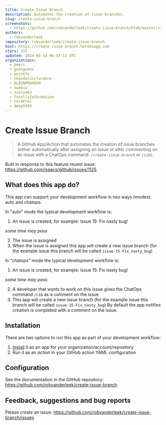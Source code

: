 ```yaml
---
title: Create Issue Branch
description: Automates the creation of issue branches.
slug: create-issue-branch
screenshots:
  - https://github.com/robvanderleek/create-issue-branch/blob/master/static/create-issue-branch.gif?raw=true
authors:
  - robvanderleek
repository: robvanderleek/create-issue-branch
host: https://create-issue-branch.herokuapp.com
stars: 315
updated: 2024-05-14 06:47:53 UTC
organizations:
  - peers
  - guanguans
  - pojntfx
  - theodorusclarence
  - ALBINPRAVEEN
  - kwebio
  - nielse63
  - TotallyInformation
  - CoreProc
  - deep5050
---
```

# Create Issue Branch

> A GitHub App/Action that automates the creation of issue branches (either automatically after assigning an issue or after commenting on an issue with a ChatOps command: `/create-issue-branch` or `/cib`).

Built in response to this feature reuest issue: 
https://github.com/isaacs/github/issues/1125

## What does this app do?

This app can support your development workflow in two ways (modes): auto and chatops.

In "auto" mode the typical development workflow is:

 1. An issue is created, for example: Issue 15: Fix nasty bug!

 *some time may pass*

 2. The issue is assigned
 3. When the issue is assigned this app will create a new issue branch
    (for the example issue this branch will be called `issue-15-Fix_nasty_bug`)

In "chatops" mode the typical development workflow is:

 1. An issue is created, for example: Issue 15: Fix nasty bug!

 *some time may pass*

 2. A developer that wants to work on this issue gives the ChatOps command `/cib` as a comment on the issue
 3. This app will create a new issue branch
    (for the example issue this branch will be called `issue-15-Fix_nasty_bug`)
    By default the app notifies creation is completed with a comment on the issue.

## Installation

There are two options to run this app as part of your development workflow:

1. [Install](https://github.com/apps/create-issue-branch) it as an *app* for your organization/account/repository
2. Run it as an *action* in your GitHub action YAML configuration

## Configuration

See the documentation in the GitHub repository: https://github.com/robvanderleek/create-issue-branch

## Feedback, suggestions and bug reports

Please create an issue: https://github.com/robvanderleek/create-issue-branch/issues
